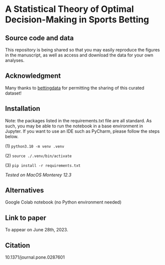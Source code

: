 # A Statistical Theory of Optimal Decision-Making in Sports Betting
## Source code and data

This repository is being shared so that you may easily reproduce the figures 
in the manuscript, as well as access and download the data for your own analyses. 

## Acknowledgment 
Many thanks to [bettingdata](https://bettingdata.com/) 
for permitting the sharing of this curated dataset!

## Installation

Note: the packages listed in the requirements.txt file are all standard. 
As such, you may be able to run the notebook in a base environment in 
Jupyter. If you want to use an IDE such as PyCharm, please follow the 
steps below. 

(1) ``` python3.10 -m venv .venv  ```

(2) ``` source ./.venv/bin/activate  ```

(3) ``` pip install -r requirements.txt ```

_Tested on MacOS Monterey 12.3_

## Alternatives
Google Colab notebook (no Python environment needed)

## Link to paper
To appear on June 28th, 2023. 

## Citation
10.1371/journal.pone.0287601


